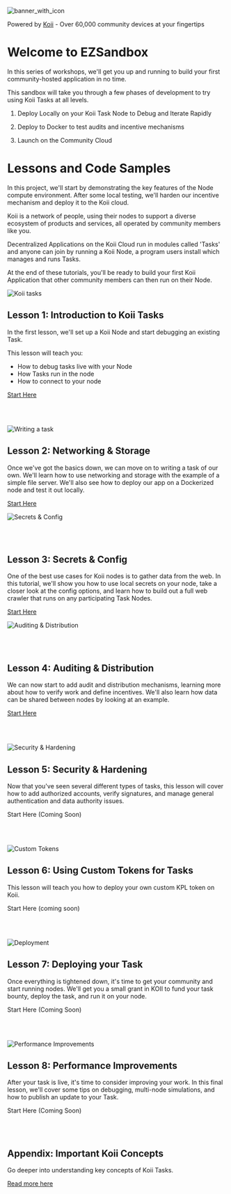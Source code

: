 ![banner_with_icon](https://github.com/koii-network/ezsandbox/assets/113378734/40046741-843f-47f4-9bf8-76a57198cc81)

Powered by [Koii](https://koii.network) - Over 60,000 community devices at your fingertips

# Welcome to EZSandbox

In this series of workshops, we'll get you up and running to build your first community-hosted application in no time.

This sandbox will take you through a few phases of development to try using Koii Tasks at all levels.

1. Deploy Locally on your Koii Task Node to Debug and Iterate Rapidly

2. Deploy to Docker to test audits and incentive mechanisms

3. Launch on the Community Cloud

# Lessons and Code Samples

In this project, we'll start by demonstrating the key features of the Node compute environment. After some local testing, we'll harden our incentive mechanism and deploy it to the Koii cloud.

Koii is a network of people, using their nodes to support a diverse ecosystem of products and services, all operated by community members like you.

Decentralized Applications on the Koii Cloud run in modules called 'Tasks' and anyone can join by running a Koii Node, a program users install which manages and runs Tasks.

At the end of these tutorials, you'll be ready to build your first Koii Application that other community members can then run on their Node.

![Koii tasks](https://github.com/koii-network/ezsandbox/assets/113378734/04edd56a-04e8-4a9f-9b89-752ba046b3ad)

## Lesson 1: Introduction to Koii Tasks

In the first lesson, we'll set up a Koii Node and start debugging an existing Task.

This lesson will teach you:

- How to debug tasks live with your Node
- How Tasks run in the node
- How to connect to your node

[Start Here](./Lesson%201/README.md)

<br />
<br />

![Writing a task](https://github.com/koii-network/ezsandbox/assets/113378734/8dab766d-36b7-434a-b19c-6e68c70a9a80)

## Lesson 2: Networking & Storage

Once we've got the basics down, we can move on to writing a task of our own. We'll learn how to use networking and storage with the example of a simple file server. We'll also see how to deploy our app on a Dockerized node and test it out locally.

[Start Here](./Lesson%202/README.md)

![Secrets & Config](https://github.com/koii-network/ezsandbox/assets/113378734/2d6c43e6-d51b-4eca-80ce-2365ebafa881)

<br />
<br />

## Lesson 3: Secrets & Config

One of the best use cases for Koii nodes is to gather data from the web. In this tutorial, we'll show you how to use local secrets on your node, take a closer look at the config options, and learn how to build out a full web crawler that runs on any participating Task Nodes.

[Start Here](./Lesson%203/README.md)

![Auditing & Distribution](https://github.com/koii-network/ezsandbox/assets/113378734/d9ecac0d-7c89-4f8e-8038-5f0d77425c63)

<br />
<br />

## Lesson 4: Auditing & Distribution

We can now start to add audit and distribution mechanisms, learning more about how to verify work and define incentives. We'll also learn how data can be shared between nodes by looking at an example.

<!-- TODO: COME UP WITH A GOOD EXAMPLE FOR THIS, THE CAESAR TASK ISN'T GREAT FOR THIS LESSON -->

[Start Here](./Lesson%204/README.md)

<br />
<br />

![Security & Hardening](https://github.com/koii-network/ezsandbox/assets/113378734/a2c81c09-a108-483c-80f3-d1271cb2d339)

## Lesson 5: Security & Hardening

Now that you've seen several different types of tasks, this lesson will cover how to add authorized accounts, verify signatures, and manage general authentication and data authority issues.

<!-- TODO: GET  TASK FOR THIS LESSON -->

Start Here (Coming Soon)

<br />
<br />

![Custom Tokens](https://github.com/koii-network/ezsandbox/assets/113378734/3b3c5c4b-ab28-4a49-9462-de7753586bdf)

## Lesson 6: Using Custom Tokens for Tasks

This lesson will teach you how to deploy your own custom KPL token on Koii.

Start Here (coming soon)

<br />
<br />

![Deployment](https://github.com/koii-network/ezsandbox/assets/113378734/e8bccde8-f815-41fc-9467-26cf982157e0)

## Lesson 7: Deploying your Task

Once everything is tightened down, it's time to get your community and start running nodes. We'll get you a small grant in KOII to fund your task bounty, deploy the task, and run it on your node.

Start Here (Coming Soon)

<br />
<br />

![Performance Improvements](https://github.com/koii-network/ezsandbox/assets/113378734/65327ccd-8abd-41d4-8719-c1b4f3ed9da4)

## Lesson 8: Performance Improvements

After your task is live, it's time to consider improving your work. In this final lesson, we'll cover some tips on debugging, multi-node simulations, and how to publish an update to your Task.

Start Here (Coming Soon)

<br />
<br />

## Appendix: Important Koii Concepts

Go deeper into understanding key concepts of Koii Tasks.

[Read more here](./Appendix/README.md)
